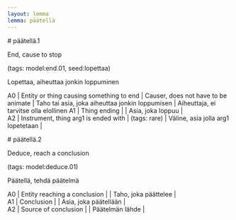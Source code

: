 ```yaml
---
layout: lemma
lemma: päätellä
---
```


<div class="sense">
# <span class="sensename">päätellä.1</span>

<span class="description">End, cause to stop</span>

(tags: model:end.01, seed:lopettaa)

<span class="description">Lopettaa, aiheuttaa jonkin loppuminen</span>

A0 | Entity or thing causing something to end | Causer, does not have to be animate | Taho tai asia, joka aiheuttaa jonkin loppumisen | Aiheuttaja, ei tarvitse olla elollinen
A1 | Thing ending |   | Asia, joka loppuu |  
A2 | Instrument, thing arg1 is ended with | (tags: rare) | Väline, asia jolla arg1 lopetetaan |  

</div>

<div class="sense">
# <span class="sensename">päätellä.2</span>

<span class="description">Deduce, reach a conclusion</span>

(tags: model:deduce.01)

<span class="description">Päätellä, tehdä päätelmä</span>

A0 | Entity reaching a conclusion |   | Taho, joka päättelee |  
A1 | Conclusion |   | Asia, joka päätellään |  
A2 | Source of conclusion |   | Päätelmän lähde |  

</div>

